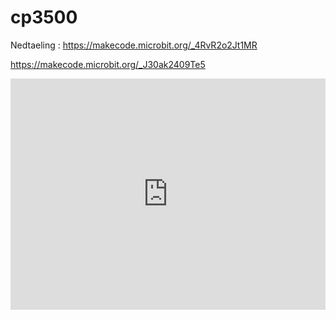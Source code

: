 # cp3500

Nedtaeling :
https://makecode.microbit.org/_4RvR2o2Jt1MR

https://makecode.microbit.org/_J30ak2409Te5


<div style="position:relative;height:calc(300px + 5em);width:100%;overflow:hidden;"><iframe style="position:absolute;top:0;left:0;width:100%;height:100%;" src="https://makecode.microbit.org/---codeembed#pub:_J30ak2409Te5" allowfullscreen="allowfullscreen" frameborder="0" sandbox="allow-scripts allow-same-origin"></iframe></div>

